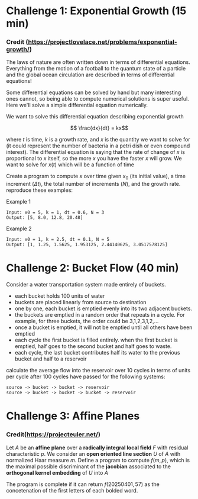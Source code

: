 # Challenge 1: Exponential Growth (15 min)
### Credit (https://projectlovelace.net/problems/exponential-growth/)
The laws of nature are often written down in terms of differential equations. Everything from the motion of a football to the quantum state of a particle and the global ocean circulation are described in terms of differential equations!

Some differential equations can be solved by hand but many interesting ones cannot, so being able to compute numerical solutions is super useful. Here we'll solve a simple differential equation numerically.

We want to solve this differential equation describing exponential growth

$$ \frac{dx}{dt} = kx$$

where $t$ is time, $k$ is a growth rate, and $x$ is the quantity we want to solve for (it could represent the number of bacteria in a petri dish or even compound interest). The differential equation is saying that the rate of change of $x$ is proportional to $x$ itself, so the more $x$ you have the faster $x$ will grow. We want to solve for $x(t)$ which will be a function of time 


Create a program to compute $x$ over time given $x_0$ (its initial value), a time increment ($\Delta t$), the total number of increments ($N$), and the growth rate. reproduce these examples:

Example 1

    Input: x0 = 5, k = 1, dt = 0.6, N = 3
    Output: [5, 8.0, 12.8, 20.48]
Example 2

    Input: x0 = 1, k = 2.5, dt = 0.1, N = 5
    Output: [1, 1.25, 1.5625, 1.953125, 2.44140625, 3.0517578125]


# Challenge 2: Bucket Flow (40 min)

Consider a water transportation system made entirely of buckets.
- each bucket holds 100 units of water
- buckets are placed linearly from source to destination
- one by one, each bucket is emptied evenly into its two adjacent buckets.
- the buckets are emptied in a random order that repeats in a cycle. For example, for three buckets, the order could be 3,1,2,3,1,2,...
- once a bucket is emptied, it will not be emptied until all others have been emptied
- each cycle the first bucket is filled entirely. when the first bucket is emptied, half goes to the second bucket and half goes to waste.
- each cycle, the last bucket contributes half its water to the previous bucket and half to a reservoir

calculate the average flow into the reservoir over 10 cycles in terms of units per cycle after 100 cycles have passed for the following systems:

    source -> bucket -> bucket -> reservoir
    source -> bucket -> bucket -> bucket -> reservoir


# Challenge 3: Affine Planes
### Credit(https://projecteuler.net/)
Let $A$ be an **affine plane** over a **radically integral local field** $F$ with residual characteristic $p$. We consider an **open oriented line section** $U$ of $A$ with normalized Haar measure $m$. Define a program to compute $f(m,p)$, which is the maximal possible discriminant of the **jacobian** associated to the **orthogonal kernel embedding** of $U$ into $A$

The program is complete if it can return $f(20250401,57)$ as the concetenation of the first letters of each bolded word.